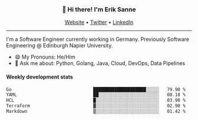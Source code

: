 <h3 align="center">👋 Hi there! I'm Erik Sanne</h3>
<p align="center">
  <a href="https://eriksanne.com">Website</a> •
  <a href="https://twitter.com/ErikKonradSanne">Twitter</a> •
  <a href="https://www.linkedin.com/in/eriksanne/">LinkedIn</a>
</p>

---
I'm a Software Engineer currently working in Germany. Previously Software Engineering @ Edinburgh Napier University.

- 😄 My Pronouns: He/Him
- 💬 Ask me about: Python, Golang, Java, Cloud, DevOps, Data Pipelines

<h4>Weekly development stats</h4>
<!--START_SECTION:waka-->

```txt
Go                               ████████████████████░░░░░   79.90 %
YAML                             ██░░░░░░░░░░░░░░░░░░░░░░░   08.18 %
HCL                              █░░░░░░░░░░░░░░░░░░░░░░░░   03.98 %
Terraform                        ▓░░░░░░░░░░░░░░░░░░░░░░░░   02.90 %
Markdown                         ▒░░░░░░░░░░░░░░░░░░░░░░░░   01.42 %
```

<!--END_SECTION:waka-->
